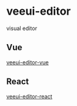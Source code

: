 # veeui-editor
visual editor

## Vue

[veeui-editor-vue](https://github.com/veeuidesign/veeui-editor/veeui-editor-vue)

## React

[veeui-editor-react](https://github.com/veeuidesign/veeui-editor/veeui-editor-react)

